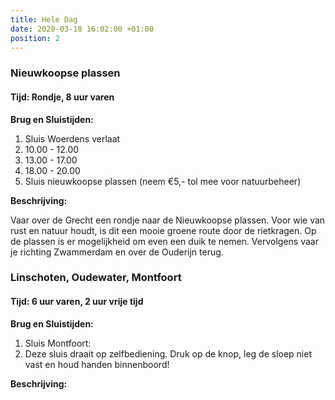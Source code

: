 ```yaml
---
title: Hele Dag
date: 2020-03-18 16:02:00 +01:00
position: 2
---
```


### Nieuwkoopse plassen
#### Tijd: Rondje, 8 uur varen


**Brug en Sluistijden:**

1. Sluis Woerdens verlaat
2. 10.00 - 12.00
3. 13.00 - 17.00
4. 18.00 - 20.00
5. Sluis nieuwkoopse plassen (neem €5,- tol mee voor natuurbeheer)

**Beschrijving:**

Vaar over de Grecht een rondje naar de Nieuwkoopse plassen.
   Voor wie van rust en natuur houdt, is dit een mooie groene route door de rietkragen.
   Op de plassen is er mogelijkheid om even een duik te nemen.
   Vervolgens vaar je richting Zwammerdam en over de Ouderijn terug.


### Linschoten, Oudewater, Montfoort
#### Tijd: 6 uur varen, 2 uur vrije tijd


**Brug en Sluistijden:**
1. Sluis Montfoort: 
2. Deze sluis draait op zelfbediening. Druk op de knop, leg de sloep niet vast en houd handen binnenboord!


**Beschrijving:**


